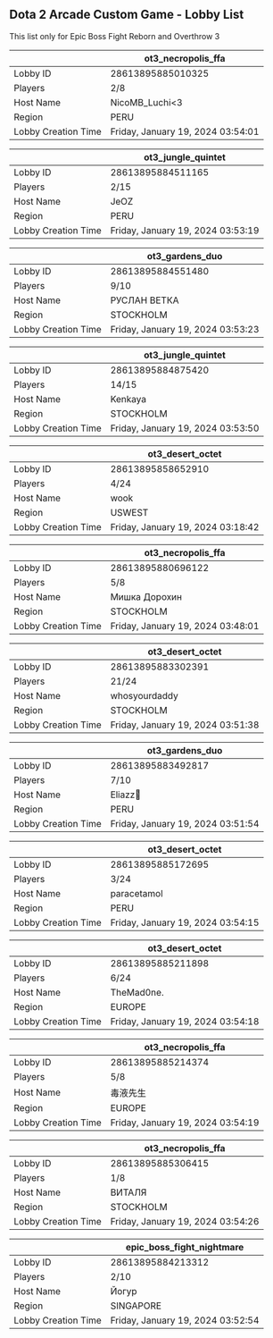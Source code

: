 ## Dota 2 Arcade Custom Game - Lobby List

This list only for Epic Boss Fight Reborn and Overthrow 3

|  | ot3_necropolis_ffa |
| ------ | ------ |
| Lobby ID | 28613895885010325 |
| Players | 2/8 |
| Host Name | NicoMB_Luchi<3 |
| Region | PERU |
| Lobby Creation Time | Friday, January 19, 2024 03:54:01 |


|  | ot3_jungle_quintet |
| ------ | ------ |
| Lobby ID | 28613895884511165 |
| Players | 2/15 |
| Host Name | JeOZ |
| Region | PERU |
| Lobby Creation Time | Friday, January 19, 2024 03:53:19 |


|  | ot3_gardens_duo |
| ------ | ------ |
| Lobby ID | 28613895884551480 |
| Players | 9/10 |
| Host Name | РУСЛАН ВЕТКА |
| Region | STOCKHOLM |
| Lobby Creation Time | Friday, January 19, 2024 03:53:23 |


|  | ot3_jungle_quintet |
| ------ | ------ |
| Lobby ID | 28613895884875420 |
| Players | 14/15 |
| Host Name | Kenkaya |
| Region | STOCKHOLM |
| Lobby Creation Time | Friday, January 19, 2024 03:53:50 |


|  | ot3_desert_octet |
| ------ | ------ |
| Lobby ID | 28613895858652910 |
| Players | 4/24 |
| Host Name | wook |
| Region | USWEST |
| Lobby Creation Time | Friday, January 19, 2024 03:18:42 |


|  | ot3_necropolis_ffa |
| ------ | ------ |
| Lobby ID | 28613895880696122 |
| Players | 5/8 |
| Host Name | Мишка Дорохин |
| Region | STOCKHOLM |
| Lobby Creation Time | Friday, January 19, 2024 03:48:01 |


|  | ot3_desert_octet |
| ------ | ------ |
| Lobby ID | 28613895883302391 |
| Players | 21/24 |
| Host Name | whosyourdaddy |
| Region | STOCKHOLM |
| Lobby Creation Time | Friday, January 19, 2024 03:51:38 |


|  | ot3_gardens_duo |
| ------ | ------ |
| Lobby ID | 28613895883492817 |
| Players | 7/10 |
| Host Name | Eliazz🐯 |
| Region | PERU |
| Lobby Creation Time | Friday, January 19, 2024 03:51:54 |


|  | ot3_desert_octet |
| ------ | ------ |
| Lobby ID | 28613895885172695 |
| Players | 3/24 |
| Host Name | paracetamol |
| Region | PERU |
| Lobby Creation Time | Friday, January 19, 2024 03:54:15 |


|  | ot3_desert_octet |
| ------ | ------ |
| Lobby ID | 28613895885211898 |
| Players | 6/24 |
| Host Name | TheMad0ne. |
| Region | EUROPE |
| Lobby Creation Time | Friday, January 19, 2024 03:54:18 |


|  | ot3_necropolis_ffa |
| ------ | ------ |
| Lobby ID | 28613895885214374 |
| Players | 5/8 |
| Host Name | 毒液先生 |
| Region | EUROPE |
| Lobby Creation Time | Friday, January 19, 2024 03:54:19 |


|  | ot3_necropolis_ffa |
| ------ | ------ |
| Lobby ID | 28613895885306415 |
| Players | 1/8 |
| Host Name | ВИТАЛЯ |
| Region | STOCKHOLM |
| Lobby Creation Time | Friday, January 19, 2024 03:54:26 |


|  | epic_boss_fight_nightmare |
| ------ | ------ |
| Lobby ID | 28613895884213312 |
| Players | 2/10 |
| Host Name | Йогур |
| Region | SINGAPORE |
| Lobby Creation Time | Friday, January 19, 2024 03:52:54 |


